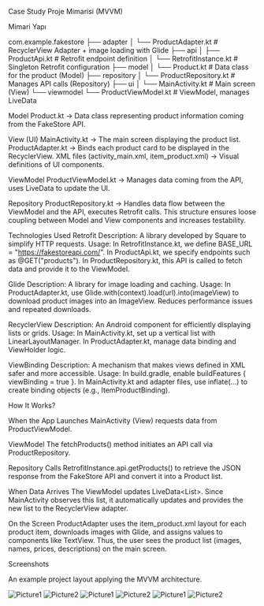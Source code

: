Case Study
Proje Mimarisi (MVVM)

Mimari Yapı

com.example.fakestore
 ├── adapter
 │   └── ProductAdapter.kt     # RecyclerView Adapter + image loading with Glide
 ├── api
 │   ├── ProductApi.kt          # Retrofit endpoint definition
 │   └── RetrofitInstance.kt    # Singleton Retrofit configuration
 ├── model
 │   └── Product.kt             # Data class for the product (Model)
 ├── repository
 │   └── ProductRepository.kt   # Manages API calls (Repository)
 ├── ui
 │   └── MainActivity.kt       # Main screen (View)
 └── viewmodel
     └── ProductViewModel.kt    # ViewModel, manages LiveData


Model
Product.kt → Data class representing product information coming from the FakeStore API.

View (UI)
MainActivity.kt → The main screen displaying the product list.
ProductAdapter.kt → Binds each product card to be displayed in the RecyclerView.
XML files (activity_main.xml, item_product.xml) → Visual definitions of UI components.

ViewModel
ProductViewModel.kt → Manages data coming from the API, uses LiveData to update the UI.

Repository
ProductRepository.kt → Handles data flow between the ViewModel and the API, executes Retrofit calls.
This structure ensures loose coupling between Model and View components and increases testability.

Technologies Used
Retrofit
Description: A library developed by Square to simplify HTTP requests.
Usage:
In RetrofitInstance.kt, we define BASE_URL = "https://fakestoreapi.com/".
In ProductApi.kt, we specify endpoints such as @GET("products").
In ProductRepository.kt, this API is called to fetch data and provide it to the ViewModel.

Glide
Description: A library for image loading and caching.
Usage:
In ProductAdapter.kt, use Glide.with(context).load(url).into(imageView) to download product images into an ImageView.
Reduces performance issues and repeated downloads.

RecyclerView
Description: An Android component for efficiently displaying lists or grids.
Usage:
In MainActivity.kt, set up a vertical list with LinearLayoutManager.
In ProductAdapter.kt, manage data binding and ViewHolder logic.

ViewBinding
Description: A mechanism that makes views defined in XML safer and more accessible.
Usage:
In build.gradle, enable buildFeatures { viewBinding = true }.
In MainActivity.kt and adapter files, use inflate(...) to create binding objects (e.g., ItemProductBinding).

How It Works?

When the App Launches
MainActivity (View) requests data from ProductViewModel.

ViewModel
The fetchProducts() method initiates an API call via ProductRepository.

Repository
Calls RetrofitInstance.api.getProducts() to retrieve the JSON response from the FakeStore API and convert it into a Product list.

When Data Arrives
The ViewModel updates LiveData<List<Product>>.
Since MainActivity observes this list, it automatically updates and provides the new list to the RecyclerView adapter.

On the Screen
ProductAdapter uses the item_product.xml layout for each product item, downloads images with Glide, and assigns values to components like TextView.
Thus, the user sees the product list (images, names, prices, descriptions) on the main screen.
 
 
 

Screenshots

An example project layout applying the MVVM architecture.
 
![Picture1](Screenshots/Picture1.png)
![Picture2](Screenshots/Picture2.png)
![Picture1](Screenshots/Picture3.png)
![Picture2](Screenshots/Picture4.png)
![Picture1](Screenshots/Picture5.png)
![Picture2](Screenshots/Picture6.png)



